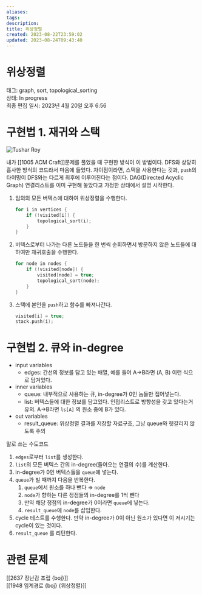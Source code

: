 ```yaml
---
aliases: 
tags:
description:
title: 위상정렬
created: 2023-08-22T23:59:02
updated: 2023-08-24T09:43:40
---
```


# 위상정렬

태그: graph, sort, topological_sorting  
상태: In progress  
최종 편집 일시: 2023년 4월 20일 오후 6:56

# 구현법 1. 재귀와 스택

![Tushar Roy](https://youtu.be/ddTC4Zovtbc)

내가 [[1005 ACM Craft]]문제를 풀었을 때 구현한 방식이 이 방법이다. DFS와 상당히 흡사한 방식의 코드라서 마음에 들었다. 차이점이라면, 스택을 사용한다는 것과, `push`의 타이밍이 DFS와는 다르게 최후에 이루어진다는 점이다. DAG(Directed Acyclic Graph) 연결리스트를 이미 구현해 놓았다고 가정한 상태에서 설명 시작한다.

1. 임의의 모든 버텍스에 대하여 위상정렬을 수행한다.

    ```cpp
    for i in vertices {
    	if (!visited[i]) {
    		topological_sort(i);
    	}
    }
    ```

2. 버텍스로부터 나가는 다른 노드들을 한 번씩 순회하면서 방문하지 않은 노드들에 대하여만 재귀호출을 수행한다.

    ```cpp
    for node in nodes {
    	if (!visited[node]) {
    		visited[node] = true;
    		topological_sort(node);
    	}
    }
    ```

3. 스택에 본인을 `push`하고 함수를 빠져나간다.

    ```cpp
    visited[i] = true;
    stack.push(i);
    ```

# 구현법 2. 큐와 in-degree

- input variables
    - edges: 간선의 정보를 담고 있는 배열, 예를 들어 A→B라면 (A, B) 이런 식으로 담겨있다.
- inner variables
    - queue: 내부적으로 사용하는 큐, in-degree가 0인 놈들만 집어넣는다.
    - list: 버텍스들에 대한 정보를 담고있다. 인접리스트로 방향성을 갖고 있다는거 유의. A→B라면 `ls[A]` 의 원소 중에 B가 있다.
- out variables
    - result_queue: 위상정렬 결과를 저장할 자료구조, 그냥 queue와 헷갈리지 않도록 주의

말로 쓰는 수도코드

1. `edges`로부터 `list`를 생성한다.
2. `list`의 모든 버텍스 간의 in-degree(들어오는 연결의 수)를 계산한다.
3. in-degree가 0인 버텍스들을 `queue`에 넣는다.
4. `queue`가 빌 때까지 다음을 반복한다.
    1. `queue`에서 원소를 하나 뺀다 ⇒ `node`
    2. `node`가 향하는 다른 정점들의 in-degree를 1씩 뺀다
    3. 만약 해당 정점의 in-degree가 0이라면 `queue`에 넣는다.
    4. `result_queue`에 `node`를 삽입한다.
5. cycle 테스트를 수행한다. 만약 in-degree가 0이 아닌 원소가 있다면 이 저시기는 cycle이 있는 것이다.
6. `result_queue` 를 리턴한다.

# 관련 문제

[[2637 장난감 조립 {boj}]]  
[[1948 임계경로 {boj} {위상정렬}]]

